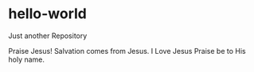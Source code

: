 # hello-world
Just another Repository

Praise Jesus! Salvation comes from Jesus.
I Love Jesus
Praise be to His holy name.
